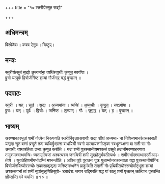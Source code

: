 +++
title = "१० स्तरीर्यत्सूत सद्यो"

+++
## अधिमन्त्रम्
विश्वेदेवाः। कवष ऐलूषः। त्रिष्टुप्।

## मन्त्रः
स्त॒रीर्यत्सूत॑ स॒द्यो अ॒ज्यमा॑ना॒ व्यथि॑रव्य॒थीः कृ॑णुत॒ स्वगो॑पा ।  
पु॒त्रो यत्पूर्वः॑ पि॒त्रोर्जनि॑ष्ट श॒म्यां गौर्ज॑गार॒ यद्ध॑ पृ॒च्छान् ॥

## पदपाठः
स्त॒रीः । यत् । सूत॑ । स॒द्यः । अ॒ज्यमा॑ना । व्यथिः॑ । अ॒व्य॒थीः । कृ॒णु॒त॒ । स्वऽगो॑पा ।  
पु॒त्रः । यत् । पूर्वः॑ । पि॒त्रोः । जनि॑ष्ट । श॒म्याम् । गौः । ज॒गा॒र॒ । यत् । ह॒ । पृ॒च्छान् ॥

## भाष्यम्
अरण्याकारभूतां शमीं गोत्वेन निरूपयति स्तरीर्निवृत्तप्रसवागौः सद्यः शीघ्रं अज्यमा- ना निषिच्यमानरेतस्कासती यद्यदा सूत वत्सं प्रसूते तदा व्यथिर्दुःखानां बाधयित्री स्वगो पास्वायत्तगोप्तृका स्वभूतरक्षणा वा सती सा गौः अव्यथीः व्यथारहिताः प्रजाः कृणुत करोति । यदा शमी पुत्रस्थानीयमश्वत्थं प्रसूते तदानीमरण्याहरणाय तादृशमश्वत्थमन्वि- ष्यतामृत्विजां अश्वत्थस्य जनयित्री शमी सुखहेतुर्भवतीत्यर्थः । शमीगर्भादश्वत्थादरणीआह- र्तव्ये । श्रूयतेहिशमीगर्भादग्निं मश्नन्तीति । अपिच पूर्वः पुरातनः पुत्रः पुन्नाम्नोनरकान्त्राता यद्वा पुत्रस्थानीयोग्निः पित्रोर्जनयित्र्योररण्योः सकाशाद्यद्यदा जनिष्टमन्थनेन प्रादुर्भवति तदानीं गौः पृथिवीतयोररण्योर्मातृभूतां शम्यां अश्वत्थगर्भां तां शमीं सुपांसुलुगितिसुपो- ड्यादेशः जगार उद्गिरति यद्ध यां खलु शमीं पृच्छान् ऋत्विजः पृच्छन्ति ज्ञीप्सन्ति गवे षयन्ति ॥ १० ॥